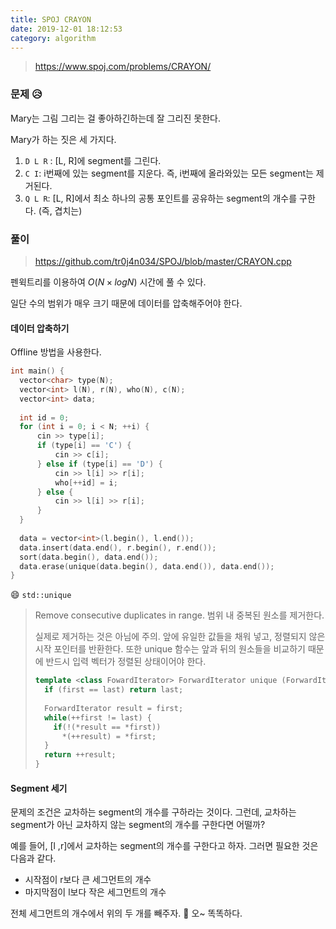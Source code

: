 ```yaml
---
title: SPOJ CRAYON
date: 2019-12-01 18:12:53
category: algorithm
---
```


> https://www.spoj.com/problems/CRAYON/

### 문제 :disappointed_relieved:

Mary는 그림 그리는 걸 좋아하긴하는데 잘 그리진 못한다. 

Mary가 하는 짓은 세 가지다. 

1. `D L R` : [L, R]에 segment를 그린다. 
2. `C I`: i번째에 있는 segment를 지운다. 즉, i번째에 올라와있는 모든 segment는 제거된다. 
3. `Q L R`: [L, R]에서 최소 하나의 공통 포인트를 공유하는 segment의 개수를 구한다. (즉, 겹치는)

### 풀이

> https://github.com/tr0j4n034/SPOJ/blob/master/CRAYON.cpp

펜윅트리를 이용하여 $O(N \times logN)$ 시간에 풀 수 있다. 

일단 수의 범위가 매우 크기 때문에 데이터를 압축해주어야 한다. 

#### 데이터 압축하기 

Offline 방법을 사용한다.

```cpp
int main() {
  vector<char> type(N); 
  vector<int> l(N), r(N), who(N), c(N); 
  vector<int> data; 
  
  int id = 0;
  for (int i = 0; i < N; ++i) {
      cin >> type[i];
      if (type[i] == 'C') {
          cin >> c[i];
      } else if (type[i] == 'D') {
          cin >> l[i] >> r[i];
          who[++id] = i;
      } else {
          cin >> l[i] >> r[i];
      }
  }
  
  data = vector<int>(l.begin(), l.end()); 
  data.insert(data.end(), r.begin(), r.end()); 
  sort(data.begin(), data.end());
  data.erase(unique(data.begin(), data.end()), data.end());
}
```

:smile: `std::unique`

> Remove consecutive duplicates in range. 범위 내 중복된 원소를 제거한다. 
>
> 실제로 제거하는 것은 아님에 주의. 앞에 유일한 값들을 채워 넣고, 정렬되지 않은 시작 포인터를 반환한다. 또한 unique 함수는 앞과 뒤의 원소들을 비교하기 때문에 반드시 입력 벡터가 정렬된 상태이어야 한다. 
>
> ```cpp
> template <class FowardIterator> ForwardIterator unique (ForwardIterator first, ForwardIterator last) {
>   if (first == last) return last; 
>   
>   ForwardIterator result = first; 
>   while(++first != last) {
>     if(!(*result == *first))
>       *(++result) = *first;
>   }
>   return ++result;
> }
> ```

#### Segment 세기 

문제의 조건은 교차하는 segment의 개수를 구하라는 것이다. 그런데, 교차하는 segment가 아닌 교차하지 않는 segment의 개수를 구한다면 어떨까? 

예를 들어, [l ,r]에서 교차하는 segment의 개수를 구한다고 하자. 그러면 필요한 것은 다음과 같다. 

- 시작점이 r보다 큰 세그먼트의 개수 
- 마지막점이 l보다 작은 세그먼트의 개수 

전체 세그먼트의 개수에서 위의 두 개를 빼주자. :eyes: 오~ 똑똑하다.






